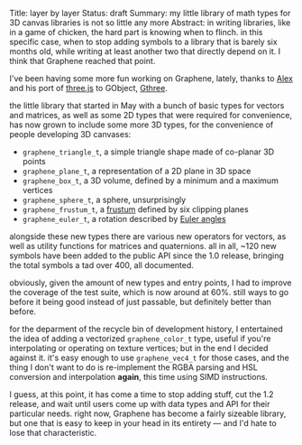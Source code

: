 Title: layer by layer
Status: draft
Summary: my little library of math types for 3D canvas libraries is not so little any more
Abstract: in writing libraries, like in a game of chicken, the hard part is knowing when to flinch. in this specific case, when to stop adding symbols to a library that is barely six months old, while writing at least another two that directly depend on it. I think that Graphene reached that point.

I've been having some more fun working on Graphene, lately, thanks to
[Alex][alexl-blog] and his port of [three.js][three-js] to GObject,
[Gthree][gthree-github].

the little library that started in May with a bunch of basic types for
vectors and matrices, as well as some 2D types that were required for
convenience, has now grown to include some more 3D types, for the
convenience of people developing 3D canvases:

 * `graphene_triangle_t`, a simple triangle shape made of co-planar 3D points
 * `graphene_plane_t`, a representation of a 2D plane in 3D space
 * `graphene_box_t`, a 3D volume, defined by a minimum and a maximum vertices
 * `graphene_sphere_t`, a sphere, unsurprisingly
 * `graphene_frustum_t`, a [frustum][frustum-wiki] defined by six clipping planes
 * `graphene_euler_t`, a rotation described by [Euler angles][euler-wiki]

alongside these new types there are various new operators for vectors, as
well as utility functions for matrices and quaternions. all in all, ~120 new
symbols have been added to the public API since the 1.0 release, bringing
the total symbols a tad over 400, all documented.

obviously, given the amount of new types and entry points, I had to improve
the coverage of the test suite, which is now around at 60%. still ways to go
before it being good instead of just passable, but definitely better than
before.

for the deparment of the recycle bin of development history, I entertained
the idea of adding a vectorized `graphene_color_t` type, useful if you're
interpolating or operating on texture vertices; but in the end I decided
against it. it's easy enough to use `graphene_vec4_t` for those cases, and
the thing I don't want to do is re-implement the RGBA parsing and HSL
conversion and interpolation **again**, this time using SIMD instructions.

I guess, at this point, it has come a time to stop adding stuff, cut the 1.2
release, and wait until users come up with data types and API for their
particular needs. right now, Graphene has become a fairly sizeable library,
but one that is easy to keep in your head in its entirety — and I'd hate to
lose that characteristic.

[alexl-blog]: https://blogs.gnome.org/alexl
[three-js]: http://threejs.org/
[gthree-github]: https://github.com/alexlarsson/gthree
[frustum-wiki]: http://en.wikipedia.org/wiki/Viewing_frustum
[euler-wiki]: http://en.wikipedia.org/wiki/Euler_angles

